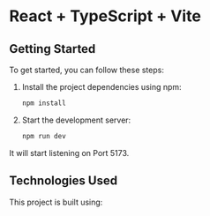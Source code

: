 # React + TypeScript + Vite

## Getting Started

To get started, you can follow these steps:

1. Install the project dependencies using npm:

   ```bash
   npm install
2. Start the development server:

    ```bash
    npm run dev

It will start listening on Port 5173.

## Technologies Used

This project is built using:

